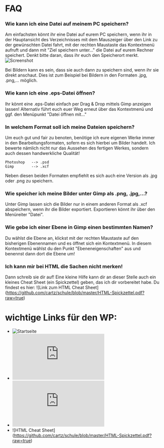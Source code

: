 FAQ
====

### Wie kann ich eine Datei auf meinem PC speichern?

Am einfachsten könnt ihr eine Datei auf eurem PC speichern, wenn ihr in der Hauptansicht des Verzeichnisses mit dem Mauszeiger über den Link zu der gewünschten Datei fahrt, mit der rechten Maustaste das Kontextmenü aufruft und dann mit "Ziel speichern unter..." die Datei auf eurem Rechner speichert. Denkt bitte daran, dass ihr euch den Speicherort merkt. ![Screenshot](https://raw.github.com/cartz/schule/master/images/save_target_as.jpg)

Bei Bildern kann es sein, dass sie auch dann zu speichern sind, wenn ihr sie direkt anschaut. Dies ist zum Beispiel bei Bildern in den Formaten .jpg, .png,... möglich.

### Wie kann ich eine .eps-Datei öffnen?

Ihr könnt eine .eps-Datei einfach per Drag & Drop mittels Gimp anzeigen lassen! Alternativ führt euch euer Weg erneut über das Kontextmenü und ggf. den Menüpunkt "Datei öffnen mit..."

### In welchem Format soll ich meine Dateien speichern?

Um euch gut und fair zu benoten, benötige ich eure eigenen Werke immer in den Bearbeitungsformaten, sofern es sich hierbei um Bilder handelt. Ich bewerte nämlich nicht nur das Aussehen des fertigen Werkes, sondern auch dessen handwerkliche Qualität!

	Photoshop 	--> .psd
	Gimp		--> .xcf
	
Neben diesen beiden Formaten empfiehlt es sich auch eine Version als .jpg oder .png zu speichern.

### Wie speicher ich meine Bilder unter Gimp als .png, .jpg,...?

Unter Gimp lassen sich die Bilder nur in einem anderen Format als .xcf abspeichern, wenn ihr die Bilder exportiert. Exportieren könnt ihr über den Menüreiter "Datei".

### Wie gebe ich einer Ebene in Gimp einen bestimmten Namen?

Du wählst die Ebene an, klickst mit der rechten Maustaste auf den bisherigen Ebenennamen und es öffnet sich ein Kontextmenü. In diesem Kontextmenü wählst du den Punkt "Ebeneneigenschaften" aus und benennst dann dort die Ebene um!

### Ich kann mir bei HTML die Sachen nicht merken!

Dann schreib sie dir auf! Eine kleine Hilfe kann dir an dieser Stelle auch ein kleines Cheat Sheet (ein Spickzettel) geben, das ich dir vorbereitet habe. Du findest es hier: ![Link zum HTML Cheat Sheet] (https://github.com/cartz/schule/blob/master/HTML-Spickzettel.pdf?raw=true)

wichtige Links für den WP:
====
* ![Startseite](https://github.com/cartz/schule)
* ![FAQ](https://github.com/cartz/schule/blob/master/faq.md)
* ![Abgabetermine](https://github.com/cartz/schule/blob/master/Abgabetermine.md)
* ![HTML Cheat Sheet] (https://github.com/cartz/schule/blob/master/HTML-Spickzettel.pdf?raw=true)